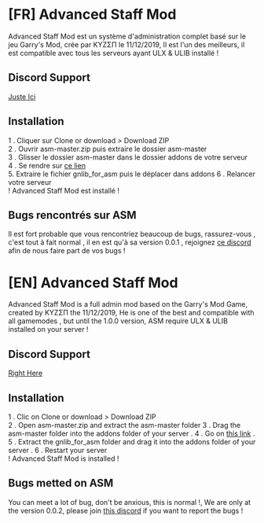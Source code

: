 # [FR] Advanced Staff Mod
Advanced Staff Mod est un système d'administration complet basé sur le jeu Garry's Mod, crée par KYZΣП le 11/12/2019, 
Il est l'un des meilleurs, il est compatible avec tous les serveurs ayant ULX & ULIB installé !

## Discord Support
[Juste Ici](https://discord.gg/mRm4fuS)

## Installation

1 . Cliquer sur Clone or download > Download ZIP  
2 . Ouvrir asm-master.zip puis extraire le dossier asm-master  
3 . Glisser le dossier asm-master dans le dossier addons de votre serveur  
4 . Se rendre sur [ce lien](https://www.mediafire.com/file/n73wit4nqrsl4e4/gnlib_for_asm.zip)  
5. Extraire le fichier gnlib_for_asm puis le déplacer dans addons
6 . Relancer votre serveur   
! Advanced Staff Mod est installé !  

## Bugs rencontrés sur ASM
Il est fort probable que vous rencontriez beaucoup de bugs, rassurez-vous , c'est tout à fait normal , il en est qu'à sa version 0.0.1 , rejoignez [ce discord](https://discord.gg/mRm4fuS) afin de nous faire part de vos bugs !

#


# [EN] Advanced Staff Mod
Advanced Staff Mod is a full admin mod based on the Garry's Mod Game, created by KYZΣП the 11/12/2019, He is one of the best and compatible with all gamemodes , but until the 1.0.0 version, ASM require ULX & ULIB installed on your server !

## Discord Support
[Right Here](https://discord.gg/mRm4fuS)

## Installation

1 . Clic on Clone or download > Download ZIP  
2 . Open asm-master.zip and extract the asm-master folder
3 . Drag the asm-master folder into the addons folder of your server .
4 . Go on [this link](https://www.mediafire.com/file/n73wit4nqrsl4e4/gnlib_for_asm.zip) .
5 . Extract the gnlib_for_asm folder and drag it into the addons folder of your server .
6 . Restart your server  
! Advanced Staff Mod is installed !  

## Bugs metted on ASM
You can meet a lot of bug, don't be anxious, this is normal !, We are only at the version 0.0.2, please join [this discord](https://discord.gg/mRm4fuS) if you want to report the bugs !

